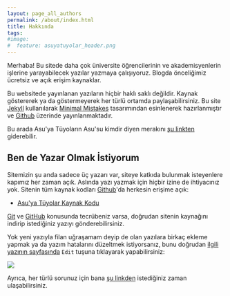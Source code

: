 ```yaml
---
layout: page_all_authors
permalink: /about/index.html
title: Hakkında
tags: 
#image:
#  feature: asuyatuyolar_header.png
---
```


Merhaba! Bu sitede daha çok üniversite öğrencilerinin ve akademisyenlerin işlerine yarayabilecek yazılar yazmaya çalışıyoruz. Blogda önceliğimiz ücretsiz ve açık erişim kaynaklar. 

Bu websitede yayınlanan yazıların hiçbir haklı saklı değildir. Kaynak göstererek ya da göstermeyerek her türlü ortamda paylaşabilirsiniz. Bu site [Jekyll](http://jekyllrb.com) kullanılarak [Minimal Mistakes](http://mademistakes.com) tasarımından esinlenerek hazırlanmıştır ve [Github](http://github.com/) üzerinde yayınlanmaktadır.

Bu arada  Asu'ya Tüyoların Asu'su kimdir diyen merakını [şu linkten](http://www.mendeley.com/profiles/asuman-ozgur-keysan/) giderebilir.

## Ben de Yazar Olmak İstiyorum

Sitemizin şu anda sadece üç yazarı var, siteye katkıda bulunmak isteyenlere kapımız her zaman açık. Aslında yazı yazmak için hiçbir izine de ihtiyacınız yok. Sitenin tüm kaynak kodları [Github](http://github.com/)'da herkesin erişime açık:

- [Asu'ya Tüyolar Kaynak Kodu](https://github.com/ozank/asuyatuyolar/tree/gh-pages/_posts)

[Git](http://makale.kodmerkezi.net/git-nedir-git-kullanimi-git-komutlari.html) ve [GitHub](http://emirbozkir.com/blog/git-ve-github-nedir/) konusunda tecrübeniz varsa, doğrudan sitenin kaynağını indirip istediğiniz yazıyı gönderebilirsiniz.

Yok yeni yazıyla filan uğraşamam deyip de olan yazılara birkaç ekleme yapmak ya da yazım hatalarını düzeltmek istiyorsanız, bunu doğrudan [ilgili yazının sayfasında](https://github.com/ozank/asuyatuyolar/tree/gh-pages/_posts) `Edit` tuşuna tıklayarak yapabilirsiniz:

[![]({{site.url}}/images/github_edit.png)]({{site.url}}/images/github_edit.png)

Ayrıca, her türlü sorunuz için bana [şu linkden](http://www.see.ed.ac.uk/~okeysan/) istediğiniz zaman ulaşabilirsiniz.
